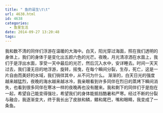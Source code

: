 ```yaml
---
title: " 鱼的诞生\t\t"
url: 4638.html
id: 4638
categories:
  - 鱼里生活
date: 2014-09-27 13:20:48
tags:
---
```


我和数不清的同伴们浮游在温暖的大海中。白天，阳光穿过海面，照在我们透明的身体上，我们的身体于是变化出五颜六色的光芒。夜晚，月光清凉洒在水面上，我们于是浮出水面，享受一天中最后的光芒，然后沉入水中，安详睡去。时间一天天过去，我们漫无目的地浮游，旋转，摇曳，在每个瞬间分裂，生存，死亡，这是一片自由而美好的水域，我们徜徉其中，从不问为什么。 渐渐的，白天日光的强度越来越猛烈，夜晚的海水越来越冰冷，我亲眼看到许多同伴在烈日的蒸烤下瞬间消失，也看到很多同伴在寒冰一样的夜晚再也没有醒来。我和剩下的同伴们于是抱在一起，希望自己能变得强壮，希望我们的身体能抵挡酷暑和严寒。经过不断的分裂与融合，我逐渐变大，终于我长出了皮肤和鳞，鳍和尾巴，嘴和眼睛，我变成了一条鱼。